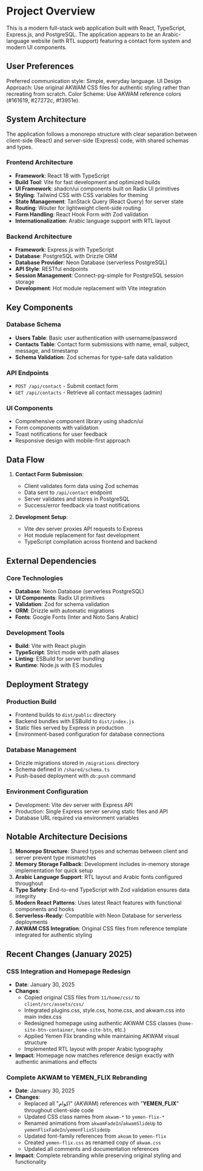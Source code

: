 # Project Overview

This is a modern full-stack web application built with React, TypeScript, Express.js, and PostgreSQL. The application appears to be an Arabic-language website (with RTL support) featuring a contact form system and modern UI components.

## User Preferences

Preferred communication style: Simple, everyday language.
UI Design Approach: Use original AKWAM CSS files for authentic styling rather than recreating from scratch.
Color Scheme: Use AKWAM reference colors (#161619, #27272c, #f3951e).

## System Architecture

The application follows a monorepo structure with clear separation between client-side (React) and server-side (Express) code, with shared schemas and types.

### Frontend Architecture
- **Framework**: React 18 with TypeScript
- **Build Tool**: Vite for fast development and optimized builds
- **UI Framework**: shadcn/ui components built on Radix UI primitives
- **Styling**: Tailwind CSS with CSS variables for theming
- **State Management**: TanStack Query (React Query) for server state
- **Routing**: Wouter for lightweight client-side routing
- **Form Handling**: React Hook Form with Zod validation
- **Internationalization**: Arabic language support with RTL layout

### Backend Architecture
- **Framework**: Express.js with TypeScript
- **Database**: PostgreSQL with Drizzle ORM
- **Database Provider**: Neon Database (serverless PostgreSQL)
- **API Style**: RESTful endpoints
- **Session Management**: Connect-pg-simple for PostgreSQL session storage
- **Development**: Hot module replacement with Vite integration

## Key Components

### Database Schema
- **Users Table**: Basic user authentication with username/password
- **Contacts Table**: Contact form submissions with name, email, subject, message, and timestamp
- **Schema Validation**: Zod schemas for type-safe data validation

### API Endpoints
- `POST /api/contact` - Submit contact form
- `GET /api/contacts` - Retrieve all contact messages (admin)

### UI Components
- Comprehensive component library using shadcn/ui
- Form components with validation
- Toast notifications for user feedback
- Responsive design with mobile-first approach

## Data Flow

1. **Contact Form Submission**:
   - Client validates form data using Zod schemas
   - Data sent to `/api/contact` endpoint
   - Server validates and stores in PostgreSQL
   - Success/error feedback via toast notifications

2. **Development Setup**:
   - Vite dev server proxies API requests to Express
   - Hot module replacement for fast development
   - TypeScript compilation across frontend and backend

## External Dependencies

### Core Technologies
- **Database**: Neon Database (serverless PostgreSQL)
- **UI Components**: Radix UI primitives
- **Validation**: Zod for schema validation
- **ORM**: Drizzle with automatic migrations
- **Fonts**: Google Fonts (Inter and Noto Sans Arabic)

### Development Tools
- **Build**: Vite with React plugin
- **TypeScript**: Strict mode with path aliases
- **Linting**: ESBuild for server bundling
- **Runtime**: Node.js with ES modules

## Deployment Strategy

### Production Build
- Frontend builds to `dist/public` directory
- Backend bundles with ESBuild to `dist/index.js`
- Static files served by Express in production
- Environment-based configuration for database connections

### Database Management
- Drizzle migrations stored in `/migrations` directory
- Schema defined in `/shared/schema.ts`
- Push-based deployment with `db:push` command

### Environment Configuration
- Development: Vite dev server with Express API
- Production: Single Express server serving static files and API
- Database URL required via environment variables

## Notable Architecture Decisions

1. **Monorepo Structure**: Shared types and schemas between client and server prevent type mismatches
2. **Memory Storage Fallback**: Development includes in-memory storage implementation for quick setup
3. **Arabic Language Support**: RTL layout and Arabic fonts configured throughout
4. **Type Safety**: End-to-end TypeScript with Zod validation ensures data integrity
5. **Modern React Patterns**: Uses latest React features with functional components and hooks
6. **Serverless-Ready**: Compatible with Neon Database for serverless deployments
7. **AKWAM CSS Integration**: Original CSS files from reference template integrated for authentic styling

## Recent Changes (January 2025)

### CSS Integration and Homepage Redesign
- **Date**: January 30, 2025
- **Changes**: 
  - Copied original CSS files from `11/home/css/` to `client/src/assets/css/`
  - Integrated plugins.css, style.css, home.css, and akwam.css into main index.css
  - Redesigned homepage using authentic AKWAM CSS classes (`home-site-btn-container`, `home-site-btn`, etc.)
  - Applied Yemen Flix branding while maintaining AKWAM visual structure
  - Implemented RTL layout with proper Arabic typography
- **Impact**: Homepage now matches reference design exactly with authentic animations and effects

### Complete AKWAM to YEMEN_FLIX Rebranding
- **Date**: January 30, 2025
- **Changes**:
  - Replaced all "اكوام" (AKWAM) references with "𝐘𝐄𝐌𝐄𝐍_𝐅𝐋𝐈𝐗" throughout client-side code
  - Updated CSS class names from `akwam-*` to `yemen-flix-*` 
  - Renamed animations from `akwamFadeIn`/`akwamSlideUp` to `yemenFlixFadeIn`/`yemenFlixSlideUp`
  - Updated font-family references from `akoam` to `yemen-flix`
  - Created `yemen-flix.css` as renamed copy of `akwam.css`
  - Updated all comments and documentation references
- **Impact**: Complete rebranding while preserving original styling and functionality